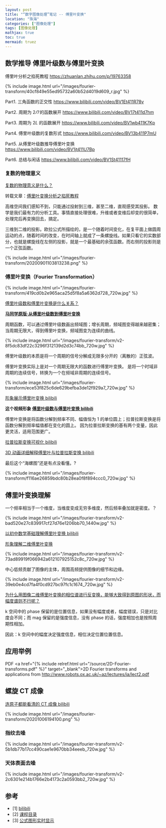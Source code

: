 ```yaml
---
layout: post
title: "“数字图像处理”笔记 -- 傅里叶变换"
location: "珠海"
categories: ["图像处理"]
tags: [图像处理]
mathjax: true
toc: true
mermaid: truez
---
```



## 数学推导 傅里叶级数与傅里叶变换

傅里叶分析之掐死教程 <https://zhuanlan.zhihu.com/p/19763358>

{% include image.html url="/images/fourier-transform/40cf849e55ed95732a60b52d4019d609_r.jpg" %}

Part1. 三角函数的正交性 <https://www.bilibili.com/video/BV1Et411R78v>

Part2. 周期为 $2\varPi$ 的函数展开 <https://www.bilibili.com/video/BV17t411d7hm>

Part3. 周期为 $2L$ 的函数展开 <https://www.bilibili.com/video/BV1wb411K7Kp>

Part4. 傅里叶级数的复数形式 <https://www.bilibili.com/video/BV13b411P7mU>

Part5. 从傅里叶级数推导傅里叶变换 <https://www.bilibili.com/video/BV1jt411U7Bp>

Part6. 总结与闲话 <https://www.bilibili.com/video/BV1St41117fH>


### 复数的物理意义

[复数的物理意义是什么？](https://www.zhihu.com/question/23234701/answer/26017000)

转载文章：[傅里叶变换分析之掐死教程](https://blog.csdn.net/Ciellee/article/details/108304531)

高维空间我们感知不到，只能通过投射到三维，甚至二维，直观感受其投影。
数学是我们最有力的分析工具。事情直接处理很难，升维或者变维后却变的很简单，处理完后再变换回去，搞定。

三维到二维的投影。欧拉公式所描绘的，是一个随着时间变化，在复平面上做圆周运动的点，随着时间的改变，在时间轴上就成了一条螺旋线。如果只看它的实数部分，也就是螺旋线在左侧的投影，就是一个最基础的余弦函数。而右侧的投影则是一个正弦函数。

{% include image.html url="/images/fourier-transform/20200901103813238.png" %}


### 傅里叶变换（Fourier Transformation）

{% include image.html url="/images/fourier-transform/419cd0b2e965aca25d5f8a5a6362d728_720w.jpg" %}

[傅里叶级数和傅里叶变换是什么关系？](https://www.zhihu.com/question/21665935)

**[马同学原版·从傅里叶级数到傅里叶变换](https://www.matongxue.com/madocs/712)**

周期函数，可以通过傅里叶级数画出频域图；增长周期，频域图变得越来越密集；当周期无限大，得到傅里叶变换，频域图变为连续的曲线。

{% include image.html url="/images/fourier-transform/v2-8f5dc83df22c3296f312139d2d3c74bb_720w.jpg" %}

傅里叶级数的本质是将一个周期的信号分解成无限多分开的（离散的）正弦波。

傅里叶变换实际上是对一个周期无限大的函数进行傅里叶变换。
是将一个时域非周期的连续信号，转换为一个在频域非周期的连续信号。

{% include image.html url="/images/fourier-transform/ece53f825c6de629befba3de12f929a7_720w.jpg" %}

[形象展示傅里叶变换 bilibili](https://www.bilibili.com/video/BV1pW411J7s8)

**这个视频形象 [傅里叶级数与傅里叶变换 bilibili](https://www.bilibili.com/video/BV11W411H7Uz)**

傅里叶变换是将函数分解到频率不同、幅值恒为 1 的单位圆上；拉普拉斯变换是将函数分解到频率幅值都在变化的圆上。
因为拉普拉斯变换的基有两个变量，因此更灵活，适用范围更广。

[拉普拉斯变换可视化 bilibili](https://www.bilibili.com/video/BV1Yb411G7u2)

[3D 动画详细解释傅里叶与拉普拉斯变换 bilibili](https://www.bilibili.com/video/BV1MJ41147PH)

最后这个“海螺图”还是有点没看懂。?

{% include image.html url="/images/fourier-transform/f116ae26859bdc80b28ea0f8f894ccc0_720w.jpg" %}


## 傅里叶变换理解

一个频率相当于一个维度，当维度变成无穷多维度，然后频率叠加就是密度。？

{% include image.html url="/images/fourier-transform/v2-bad520e27c839917cf27d76e1206bb70_1440w.jpg" %}

[以初中数学基础理解傅里叶变换 bilibili](https://www.bilibili.com/video/BV1TJ41157FZ)

[形象理解二维傅里叶变换](https://zhuanlan.zhihu.com/p/110026009)

{% include image.html url="/images/fourier-transform/v2-73ad89919f066942a612107925152c8c_720w.jpg" %}

中心低频贡献了图像的主体，周围高频提供图像的细节和边缘。

{% include image.html url="/images/fourier-transform/v2-39eb0e4cd7fa4f0cd927bc97fc1c1674_720w.jpg" %}

[为什么用图像二维傅里叶变换的相位谱进行反变换，能够大致得到原图的形状，而幅度谱则不行呢？](https://www.zhihu.com/question/23718291/answer/1057562032)

k 空间中的 phase 保留的是位置信息，如果没有幅度或者，幅度错误，只是对比度会不同；而 mag 保留的是强度信息，没有 phase 的话，强度相加也是按照周期性相加。

因此：k 空间中的幅度决定强度信息，相位决定位置位置信息。


## 应用举例

PDF <a href="{% include relref.html url="/source/2D-Fourier-transforms.pdf" %}"
target="_blank">2D Fourier transforms and applications</a>
from http://www.robots.ox.ac.uk/~az/lectures/ia/lect2.pdf


## 螺旋 CT 成像

[连原子都能看清的 CT 成像 bilibili](https://www.bilibili.com/video/BV1w54y1R7LT)

{% include image.html url="/images/fourier-transform/20201006194100.png" %}


### 指纹去噪

{% include image.html url="/images/fourier-transform/v2-5b1db77b17cc490cae1e9670bb34eeeb_720w.jpg" %}


### 天体表面去噪

{% include image.html url="/images/fourier-transform/v2-2c6301e214b1766e2b4173c2a0593bb2_720w.jpg" %}


## 参考

- [1] [bilibili](https://space.bilibili.com/230105574/channel/detail?cid=67768)
- [2] [课程目录](https://www.cnblogs.com/-wenli/p/11744405.html)
- [3] [公式图形实时显示](https://www.desmos.com/calculator)
